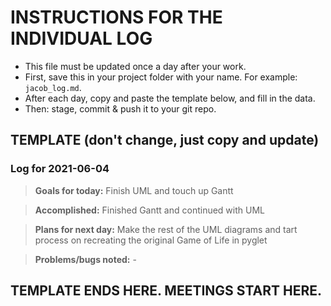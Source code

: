 # INSTRUCTIONS FOR THE INDIVIDUAL LOG
* This file must be updated once a day after your work.
* First, save this in your project folder with your name. For example: `jacob_log.md`.
* After each day, copy and paste the template below, and fill in the data.
* Then: stage, commit & push it to your git repo.

## TEMPLATE (don't change, just copy and update)

### Log for 2021-06-04

> **Goals for today:** Finish UML and touch up Gantt

> **Accomplished:** Finished Gantt and continued with UML

> **Plans for next day:** Make the rest of the UML diagrams and tart process on recreating the original Game of Life in pyglet

> **Problems/bugs noted:** -

## TEMPLATE ENDS HERE. MEETINGS START HERE.
